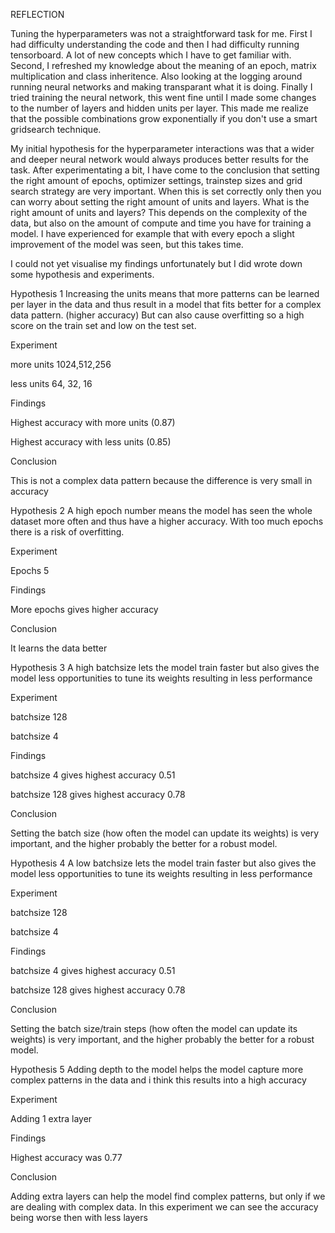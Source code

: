 REFLECTION 

Tuning the hyperparameters was not a straightforward task for me. First I had difficulty understanding the code and then I had difficulty running tensorboard. A lot of new concepts which I have to get familiar with. Second, I refreshed my knowledge about the meaning of an epoch, matrix multiplication and class inheritence. Also looking at the logging around running neural networks and making transparant what it is doing. Finally I tried training the neural network, this went fine until I made some changes to the number of layers and hidden units per layer. This made me realize that the possible combinations grow exponentially if you don't use a smart gridsearch technique.

My initial hypothesis for the hyperparameter interactions was that a wider and deeper neural network would always produces better results for the task. After experimentating a bit, I have come to the conclusion that setting the right amount of epochs, optimizer settings, trainstep sizes and grid search strategy are very important. When this is set correctly only then you can worry about setting the right amount of units and layers. What is the right amount of units and layers? This depends on the complexity of the data, but also on the amount of compute and time you have for training a model. I have experienced for example that with every epoch a slight improvement of the model was seen, but this takes time. 

I could not yet visualise my findings unfortunately but I did wrote down some hypothesis and experiments.

Hypothesis 1
Increasing the units means that more patterns can be learned per layer in the data and thus result in a model that fits better for a complex data pattern. (higher accuracy)  But can also cause overfitting so a high score on the train set and low on the test set.

Experiment

more units 1024,512,256

less units 64, 32, 16

Findings

Highest accuracy with more units (0.87)

Highest accuracy with less units (0.85)

Conclusion

This is not a complex data pattern because the difference is very small in accuracy

Hypothesis 2
A high epoch number means the model has seen the whole dataset more often and thus have a higher accuracy. With too much epochs there is a risk of overfitting.

Experiment

Epochs  5

Findings

More epochs gives higher accuracy

Conclusion

It learns the data better

Hypothesis 3
A high batchsize lets the model train faster but also gives the model less opportunities to tune its weights resulting in less performance

Experiment

batchsize 128

batchsize 4

Findings

batchsize 4 gives highest accuracy 0.51

batchsize 128 gives highest accuracy  0.78

Conclusion

Setting the batch size (how often the model can update its weights) is very important, and the higher probably the better for a robust model.

Hypothesis 4
A low batchsize lets the model train faster but also gives the model less opportunities to tune its weights resulting in less performance

Experiment

batchsize 128

batchsize 4

Findings

batchsize 4 gives highest accuracy 0.51

batchsize 128 gives highest accuracy  0.78

Conclusion

Setting the batch size/train steps (how often the model can update its weights) is very important, and the higher probably the better for a robust model.

Hypothesis 5
Adding depth to the model helps the model capture more complex patterns in the data and i think this results into a high accuracy

Experiment

Adding 1 extra layer

Findings

Highest accuracy was 0.77

Conclusion

Adding extra layers can help the model find complex patterns, but only if we are dealing with complex data. In this experiment we can see the accuracy being worse then with less layers